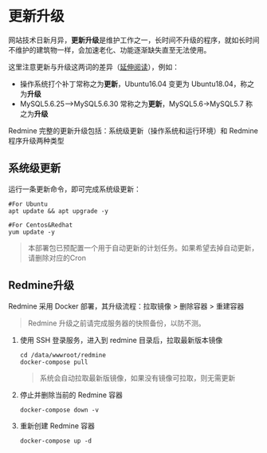 # 更新升级

网站技术日新月异，**更新升级**是维护工作之一，长时间不升级的程序，就如长时间不维护的建筑物一样，会加速老化、功能逐渐缺失直至无法使用。  

这里注意更新与升级这两词的差异（[延伸阅读](https://support.websoft9.com/docs/faq/zh/tech-upgrade.html#更新-vs-升级)），例如：
- 操作系统打个补丁常称之为**更新**，Ubuntu16.04 变更为 Ubuntu18.04，称之为**升级**
- MySQL5.6.25-->MySQL5.6.30 常称之为**更新**，MySQL5.6->MySQL5.7 称之为**升级**

Redmine 完整的更新升级包括：系统级更新（操作系统和运行环境）和 Redmine 程序升级两种类型

## 系统级更新

运行一条更新命令，即可完成系统级更新：

``` shell
#For Ubuntu
apt update && apt upgrade -y

#For Centos&Redhat
yum update -y
```
> 本部署包已预配置一个用于自动更新的计划任务。如果希望去掉自动更新，请删除对应的Cron


## Redmine升级

Redmine 采用 Docker 部署，其升级流程：拉取镜像 > 删除容器 > 重建容器

> Redmine 升级之前请完成服务器的快照备份，以防不测。

1. 使用 SSH 登录服务，进入到 redmine 目录后，拉取最新版本镜像
   ```
   cd /data/wwwroot/redmine
   docker-compose pull
   ```
   > 系统会自动拉取最新版镜像，如果没有镜像可拉取，则无需更新

2. 停止并删除当前的 Redmine 容器

   ```
   docker-compose down -v
   ```

3. 重新创建 Redmine 容器
   ```
   docker-compose up -d
   ```
